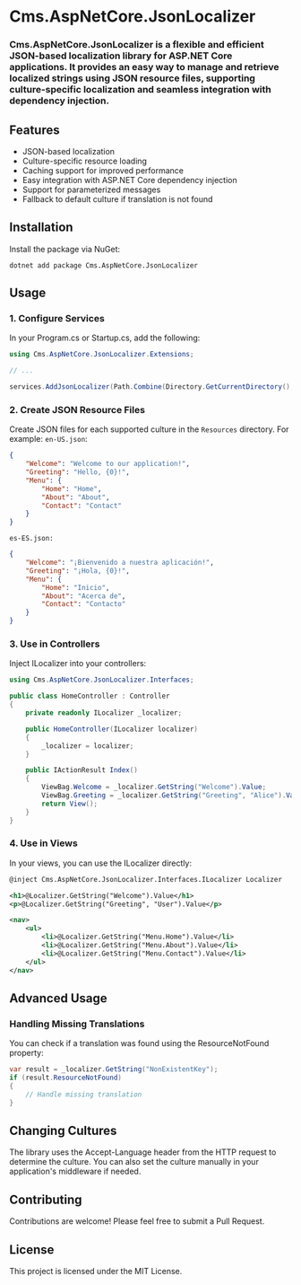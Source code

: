 # Cms.AspNetCore.JsonLocalizer

### Cms.AspNetCore.JsonLocalizer is a flexible and efficient JSON-based localization library for ASP.NET Core applications. It provides an easy way to manage and retrieve localized strings using JSON resource files, supporting culture-specific localization and seamless integration with dependency injection.

## Features

-   JSON-based localization
-   Culture-specific resource loading
-   Caching support for improved performance
-   Easy integration with ASP.NET Core dependency injection
-   Support for parameterized messages
-   Fallback to default culture if translation is not found

## Installation

Install the package via NuGet:

```
dotnet add package Cms.AspNetCore.JsonLocalizer
```

## Usage

### 1. Configure Services

In your Program.cs or Startup.cs, add the following:

```csharp
using Cms.AspNetCore.JsonLocalizer.Extensions;

// ...

services.AddJsonLocalizer(Path.Combine(Directory.GetCurrentDirectory(), "Resources"));

```

### 2. Create JSON Resource Files

Create JSON files for each supported culture in the `Resources` directory. For example:
`en-US.json`:

```json
{
    "Welcome": "Welcome to our application!",
    "Greeting": "Hello, {0}!",
    "Menu": {
        "Home": "Home",
        "About": "About",
        "Contact": "Contact"
    }
}
```

`es-ES.json:`

```json
{
    "Welcome": "¡Bienvenido a nuestra aplicación!",
    "Greeting": "¡Hola, {0}!",
    "Menu": {
        "Home": "Inicio",
        "About": "Acerca de",
        "Contact": "Contacto"
    }
}
```

### 3. Use in Controllers

Inject ILocalizer into your controllers:

```csharp
using Cms.AspNetCore.JsonLocalizer.Interfaces;

public class HomeController : Controller
{
    private readonly ILocalizer _localizer;

    public HomeController(ILocalizer localizer)
    {
        _localizer = localizer;
    }

    public IActionResult Index()
    {
        ViewBag.Welcome = _localizer.GetString("Welcome").Value;
        ViewBag.Greeting = _localizer.GetString("Greeting", "Alice").Value;
        return View();
    }
}
```

### 4. Use in Views

In your views, you can use the ILocalizer directly:

```xml
@inject Cms.AspNetCore.JsonLocalizer.Interfaces.ILocalizer Localizer

<h1>@Localizer.GetString("Welcome").Value</h1>
<p>@Localizer.GetString("Greeting", "User").Value</p>

<nav>
    <ul>
        <li>@Localizer.GetString("Menu.Home").Value</li>
        <li>@Localizer.GetString("Menu.About").Value</li>
        <li>@Localizer.GetString("Menu.Contact").Value</li>
    </ul>
</nav>
```

## Advanced Usage

### Handling Missing Translations

You can check if a translation was found using the ResourceNotFound property:

```csharp
var result = _localizer.GetString("NonExistentKey");
if (result.ResourceNotFound)
{
    // Handle missing translation
}
```

## Changing Cultures

The library uses the Accept-Language header from the HTTP request to determine the culture. You can also set the culture
manually in your application's middleware if needed.

## Contributing

Contributions are welcome! Please feel free to submit a Pull Request.

## License

This project is licensed under the MIT License.
